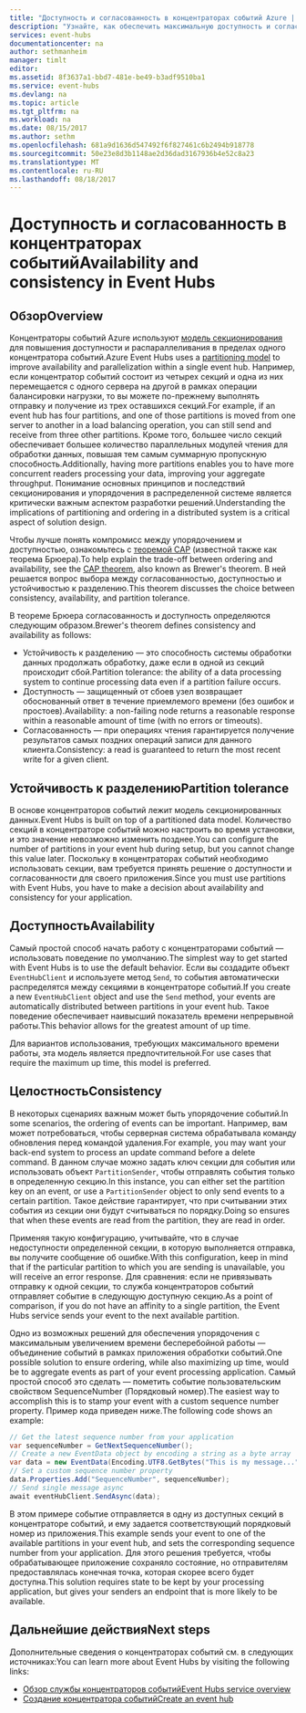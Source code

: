 ```yaml
---
title: "Доступность и согласованность в концентраторах событий Azure | Документация Майкрософт"
description: "Узнайте, как обеспечить максимальную доступность и согласованность в концентраторах событий Azure с помощью секций."
services: event-hubs
documentationcenter: na
author: sethmanheim
manager: timlt
editor: 
ms.assetid: 8f3637a1-bbd7-481e-be49-b3adf9510ba1
ms.service: event-hubs
ms.devlang: na
ms.topic: article
ms.tgt_pltfrm: na
ms.workload: na
ms.date: 08/15/2017
ms.author: sethm
ms.openlocfilehash: 681a9d1636d547492f6f827461c6b2494b918778
ms.sourcegitcommit: 50e23e8d3b1148ae2d36dad3167936b4e52c8a23
ms.translationtype: MT
ms.contentlocale: ru-RU
ms.lasthandoff: 08/18/2017
---
```

# <a name="availability-and-consistency-in-event-hubs"></a><span data-ttu-id="f5f74-103">Доступность и согласованность в концентраторах событий</span><span class="sxs-lookup"><span data-stu-id="f5f74-103">Availability and consistency in Event Hubs</span></span>

## <a name="overview"></a><span data-ttu-id="f5f74-104">Обзор</span><span class="sxs-lookup"><span data-stu-id="f5f74-104">Overview</span></span>
<span data-ttu-id="f5f74-105">Концентраторы событий Azure используют [модель секционирования](event-hubs-features.md#partitions) для повышения доступности и распараллеливания в пределах одного концентратора событий.</span><span class="sxs-lookup"><span data-stu-id="f5f74-105">Azure Event Hubs uses a [partitioning model](event-hubs-features.md#partitions) to improve availability and parallelization within a single event hub.</span></span> <span data-ttu-id="f5f74-106">Например, если концентратор событий состоит из четырех секций и одна из них перемещается с одного сервера на другой в рамках операции балансировки нагрузки, то вы можете по-прежнему выполнять отправку и получение из трех оставшихся секций.</span><span class="sxs-lookup"><span data-stu-id="f5f74-106">For example, if an event hub has four partitions, and one of those partitions is moved from one server to another in a load balancing operation, you can still send and receive from three other partitions.</span></span> <span data-ttu-id="f5f74-107">Кроме того, большее число секций обеспечивает большее количество параллельных модулей чтения для обработки данных, повышая тем самым суммарную пропускную способность.</span><span class="sxs-lookup"><span data-stu-id="f5f74-107">Additionally, having more partitions enables you to have more concurrent readers processing your data, improving your aggregate throughput.</span></span> <span data-ttu-id="f5f74-108">Понимание основных принципов и последствий секционирования и упорядочения в распределенной системе является критически важным аспектом разработки решений.</span><span class="sxs-lookup"><span data-stu-id="f5f74-108">Understanding the implications of partitioning and ordering in a distributed system is a critical aspect of solution design.</span></span>

<span data-ttu-id="f5f74-109">Чтобы лучше понять компромисс между упорядочением и доступностью, ознакомьтесь с [теоремой CAP](https://en.wikipedia.org/wiki/CAP_theorem) (известной также как теорема Брюера).</span><span class="sxs-lookup"><span data-stu-id="f5f74-109">To help explain the trade-off between ordering and availability, see the [CAP theorem](https://en.wikipedia.org/wiki/CAP_theorem), also known as Brewer's theorem.</span></span> <span data-ttu-id="f5f74-110">В ней решается вопрос выбора между согласованностью, доступностью и устойчивостью к разделению.</span><span class="sxs-lookup"><span data-stu-id="f5f74-110">This theorem discusses the choice between consistency, availability, and partition tolerance.</span></span>

<span data-ttu-id="f5f74-111">В теореме Брюера согласованность и доступность определяются следующим образом.</span><span class="sxs-lookup"><span data-stu-id="f5f74-111">Brewer's theorem defines consistency and availability as follows:</span></span>
* <span data-ttu-id="f5f74-112">Устойчивость к разделению — это способность системы обработки данных продолжать обработку, даже если в одной из секций происходит сбой.</span><span class="sxs-lookup"><span data-stu-id="f5f74-112">Partition tolerance: the ability of a data processing system to continue processing data even if a partition failure occurs.</span></span>
* <span data-ttu-id="f5f74-113">Доступность — защищенный от сбоев узел возвращает обоснованный ответ в течение приемлемого времени (без ошибок и простоев).</span><span class="sxs-lookup"><span data-stu-id="f5f74-113">Availability: a non-failing node returns a reasonable response within a reasonable amount of time (with no errors or timeouts).</span></span>
* <span data-ttu-id="f5f74-114">Согласованность — при операциях чтения гарантируется получение результатов самых поздних операций записи для данного клиента.</span><span class="sxs-lookup"><span data-stu-id="f5f74-114">Consistency: a read is guaranteed to return the most recent write for a given client.</span></span>

## <a name="partition-tolerance"></a><span data-ttu-id="f5f74-115">Устойчивость к разделению</span><span class="sxs-lookup"><span data-stu-id="f5f74-115">Partition tolerance</span></span>
<span data-ttu-id="f5f74-116">В основе концентраторов событий лежит модель секционированных данных.</span><span class="sxs-lookup"><span data-stu-id="f5f74-116">Event Hubs is built on top of a partitioned data model.</span></span> <span data-ttu-id="f5f74-117">Количество секций в концентраторе событий можно настроить во время установки, и это значение невозможно изменить позднее.</span><span class="sxs-lookup"><span data-stu-id="f5f74-117">You can configure the number of partitions in your event hub during setup, but you cannot change this value later.</span></span> <span data-ttu-id="f5f74-118">Поскольку в концентраторах событий необходимо использовать секции, вам требуется принять решение о доступности и согласованности для своего приложения.</span><span class="sxs-lookup"><span data-stu-id="f5f74-118">Since you must use partitions with Event Hubs, you have to make a decision about availability and consistency for your application.</span></span>

## <a name="availability"></a><span data-ttu-id="f5f74-119">Доступность</span><span class="sxs-lookup"><span data-stu-id="f5f74-119">Availability</span></span>
<span data-ttu-id="f5f74-120">Самый простой способ начать работу с концентраторами событий — использовать поведение по умолчанию.</span><span class="sxs-lookup"><span data-stu-id="f5f74-120">The simplest way to get started with Event Hubs is to use the default behavior.</span></span> <span data-ttu-id="f5f74-121">Если вы создадите объект `EventHubClient` и используете метод `Send`, то события автоматически распределятся между секциями в концентраторе событий.</span><span class="sxs-lookup"><span data-stu-id="f5f74-121">If you create a new `EventHubClient` object and use the `Send` method, your events are automatically distributed between partitions in your event hub.</span></span> <span data-ttu-id="f5f74-122">Такое поведение обеспечивает наивысший показатель времени непрерывной работы.</span><span class="sxs-lookup"><span data-stu-id="f5f74-122">This behavior allows for the greatest amount of up time.</span></span>

<span data-ttu-id="f5f74-123">Для вариантов использования, требующих максимального времени работы, эта модель является предпочтительной.</span><span class="sxs-lookup"><span data-stu-id="f5f74-123">For use cases that require the maximum up time, this model is preferred.</span></span>

## <a name="consistency"></a><span data-ttu-id="f5f74-124">Целостность</span><span class="sxs-lookup"><span data-stu-id="f5f74-124">Consistency</span></span>
<span data-ttu-id="f5f74-125">В некоторых сценариях важным может быть упорядочение событий.</span><span class="sxs-lookup"><span data-stu-id="f5f74-125">In some scenarios, the ordering of events can be important.</span></span> <span data-ttu-id="f5f74-126">Например, вам может потребоваться, чтобы серверная система обрабатывала команду обновления перед командой удаления.</span><span class="sxs-lookup"><span data-stu-id="f5f74-126">For example, you may want your back-end system to process an update command before a delete command.</span></span> <span data-ttu-id="f5f74-127">В данном случае можно задать ключ секции для события или использовать объект `PartitionSender`, чтобы отправлять события только в определенную секцию.</span><span class="sxs-lookup"><span data-stu-id="f5f74-127">In this instance, you can either set the partition key on an event, or use a `PartitionSender` object to only send events to a certain partition.</span></span> <span data-ttu-id="f5f74-128">Такое действие гарантирует, что при считывании этих события из секции они будут считываться по порядку.</span><span class="sxs-lookup"><span data-stu-id="f5f74-128">Doing so ensures that when these events are read from the partition, they are read in order.</span></span>

<span data-ttu-id="f5f74-129">Применяя такую конфигурацию, учитывайте, что в случае недоступности определенной секции, в которую выполняется отправка, вы получите сообщение об ошибке.</span><span class="sxs-lookup"><span data-stu-id="f5f74-129">With this configuration, keep in mind that if the particular partition to which you are sending is unavailable, you will receive an error response.</span></span> <span data-ttu-id="f5f74-130">Для сравнения: если не привязывать отправку к одной секции, то служба концентраторов событий отправляет событие в следующую доступную секцию.</span><span class="sxs-lookup"><span data-stu-id="f5f74-130">As a point of comparison, if you do not have an affinity to a single partition, the Event Hubs service sends your event to the next available partition.</span></span>

<span data-ttu-id="f5f74-131">Одно из возможных решений для обеспечения упорядочения с максимальным увеличением времени бесперебойной работы — объединение событий в рамках приложения обработки событий.</span><span class="sxs-lookup"><span data-stu-id="f5f74-131">One possible solution to ensure ordering, while also maximizing up time, would be to aggregate events as part of your event processing application.</span></span> <span data-ttu-id="f5f74-132">Самый простой способ это сделать — пометить событие пользовательским свойством SequenceNumber (Порядковый номер).</span><span class="sxs-lookup"><span data-stu-id="f5f74-132">The easiest way to accomplish this is to stamp your event with a custom sequence number property.</span></span> <span data-ttu-id="f5f74-133">Пример кода приведен ниже.</span><span class="sxs-lookup"><span data-stu-id="f5f74-133">The following code shows an example:</span></span>

```csharp
// Get the latest sequence number from your application
var sequenceNumber = GetNextSequenceNumber();
// Create a new EventData object by encoding a string as a byte array
var data = new EventData(Encoding.UTF8.GetBytes("This is my message..."));
// Set a custom sequence number property
data.Properties.Add("SequenceNumber", sequenceNumber);
// Send single message async
await eventHubClient.SendAsync(data);
```

<span data-ttu-id="f5f74-134">В этом примере событие отправляется в одну из доступных секций в концентраторе событий, и ему задается соответствующий порядковый номер из приложения.</span><span class="sxs-lookup"><span data-stu-id="f5f74-134">This example sends your event to one of the available partitions in your event hub, and sets the corresponding sequence number from your application.</span></span> <span data-ttu-id="f5f74-135">Для этого решения требуется, чтобы обрабатывающее приложение сохраняло состояние, но отправителям предоставлялась конечная точка, которая скорее всего будет доступна.</span><span class="sxs-lookup"><span data-stu-id="f5f74-135">This solution requires state to be kept by your processing application, but gives your senders an endpoint that is more likely to be available.</span></span>

## <a name="next-steps"></a><span data-ttu-id="f5f74-136">Дальнейшие действия</span><span class="sxs-lookup"><span data-stu-id="f5f74-136">Next steps</span></span>
<span data-ttu-id="f5f74-137">Дополнительные сведения о концентраторах событий см. в следующих источниках:</span><span class="sxs-lookup"><span data-stu-id="f5f74-137">You can learn more about Event Hubs by visiting the following links:</span></span>

* [<span data-ttu-id="f5f74-138">Обзор службы концентраторов событий</span><span class="sxs-lookup"><span data-stu-id="f5f74-138">Event Hubs service overview</span></span>](event-hubs-what-is-event-hubs.md)
* [<span data-ttu-id="f5f74-139">Создание концентратора событий</span><span class="sxs-lookup"><span data-stu-id="f5f74-139">Create an event hub</span></span>](event-hubs-create.md)
